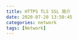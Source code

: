 ```yaml
---
title: HTTPS TLS SSL 简介
date: 2020-07-20 13:50:45
categories: network
tags: [Network]
---
```







